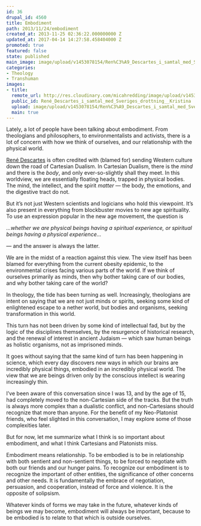 ```yaml
---
id: 36
drupal_id: 4560
title: Embodiment
path: 2013/11/24/embodiment
created_at: 2013-11-25 02:36:22.000000000 Z
updated_at: 2017-04-14 14:27:58.458404000 Z
promoted: true
featured: false
state: published
main_image: image/upload/v1453078154/Ren%C3%A9_Descartes_i_samtal_med_Sveriges_drottning__Kristina.jpg
categories:
- Theology
- Transhuman
images:
- title: 
  remote_url: http://res.cloudinary.com/micahredding/image/upload/v1453078154/Ren%C3%A9_Descartes_i_samtal_med_Sveriges_drottning__Kristina.jpg
  public_id: René_Descartes_i_samtal_med_Sveriges_drottning__Kristina
  upload: image/upload/v1453078154/Ren%C3%A9_Descartes_i_samtal_med_Sveriges_drottning__Kristina.jpg
  main: true
---
```

Lately, a lot of people have been talking about embodiment. From theologians and philosophers, to environmentalists and activists, there is a lot of concern with how we think of ourselves, and our relationship with the physical world.

[René Descartes](http://en.wikipedia.org/wiki/Ren%C3%A9_Descartes) is often credited with (blamed for) sending Western culture down the road of Cartesian Dualism. In Cartesian Dualism, there is the *mind* and there is the *body*, and only ever-so-slightly shall they meet. In this worldview, we are essentially floating heads, trapped in physical bodies. The mind, the intellect, and the spirit *matter* — the body, the emotions, and the digestive tract do not.

But it’s not just Western scientists and logicians who hold this viewpoint. It’s also present in everything from blockbuster movies to new age spirituality. To use an expression popular in the new age movement, the question is 

*...whether we are physical beings having a spiritual experience, or spiritual beings having a physical experience…*

— and the answer is always the latter.

We are in the midst of a reaction against this view. The view itself has been blamed for everything from the current obesity epidemic, to the environmental crises facing various parts of the world. If we think of ourselves primarily as minds, then why bother taking care of our bodies, and why bother taking care of the world?

In theology, the tide has been turning as well. Increasingly, theologians are intent on saying that we are not just minds or spirits, seeking some kind of enlightened escape to a nether world, but bodies and organisms, seeking transformation in this world.

This turn has not been driven by some kind of intellectual fad, but by the logic of the disciplines themselves, by the resurgence of historical research, and the renewal of interest in ancient Judaism — which saw human beings as holistic organisms, not as imprisoned minds.

It goes without saying that the same kind of turn has been happening in science, which every day discovers new ways in which our brains are incredibly physical things, embodied in an incredibly physical world. The view that we are beings driven only by the conscious intellect is wearing increasingly thin.

I’ve been aware of this conversation since I was 13, and by the age of 15, had completely moved to the non-Cartesian side of the tracks. But the truth is always more complex than a dualistic conflict, and non-Cartesians should recognize that more than anyone. For the benefit of my Neo-Platonist friends, who feel slighted in this conversation, I may explore some of those complexities later.

But for now, let me summarize what I think is so important about embodiment, and what I think Cartesians and Platonists miss.

Embodiment means relationship. To be embodied is to be in relationship with both sentient and non-sentient things, to be forced to negotiate with both our friends and our hunger pains. To recognize our embodiment is to recognize the important of other entities, the significance of other concerns and other needs. It is fundamentally the embrace of negotiation, persuasion, and cooperation, instead of force and violence. It is the opposite of solipsism.

Whatever kinds of forms we may take in the future, whatever kinds of beings we may become, embodiment will always be important, because to be embodied is to relate to that which is outside ourselves.
